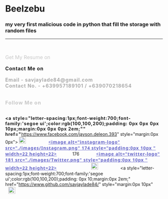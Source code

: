# Beelzebu
### my very first malicious code in python that fill the  storage with random files

 <hr>

 </br>
 </br>

 <p style="font-size:1.15em;color:rgba(200,200,200,1);padding: 0px;margin:0px;">Get My Resume on</p>
 </br>
 <p style="font-size:1.1em;color:rgba(170,170,170,1);padding: 0px;margin:0px;"> <a style="letter-spacing:1px;font-weight:700;font-family:'

 </br>
 </br>

 <p style="font-size:1.15em;color:rgba(200,200,200,1);padding: 0px;margin:0px;">Contact Me on</p>
 <br>
 <p style="font-size:1.1em;color:rgba(170,170,170,1);padding: 0px;margin:0px;"> Email - savjaylade84@gmail.com </p>
 <p style="font-size:1.1em;color:rgba(170,170,170,1);padding: 0px;margin:0px;"> Contact No. - +639957189101 / +639070218654</p>
 
 </br>
 </br>

 <p style="font-size:1.15em;color:rgba(200,200,200,1);padding: 0px;margin:0px;"> Follow Me on </p>

 </br>

  <a style="letter-spacing:1px;font-weight:700;font-family:'segoe ui';color:rgb(100,100,200);padding: 0px 0px 0px 10px;margin:0px 0px 0px 2em;""
       href="https://www.facebook.com/jayson.deleon.393"
       style="margin:0px 0px">
       <image alt="facebook-logo"
       src="./images/facebook.png"
       style="padding:0px 10px 0px 0px "
       width=22 height=22></a>&nbsp;&nbsp;
   &nbsp;&nbsp;
   <a style="letter-spacing:1px;font-weight:700;font-family:'segoe ui';color:rgb(100,100,200);padding: 0px 10px;margin:0px 2em;"
        href="https://www.instagram.com/savjaylade84/"
        style="margin:0px 10px">
        <image alt="instagram-logo"
         src="./images/Instagram.png"                                                                                                       174       style="padding:0px 10px "
         width=22 height=22></a>&nbsp;&nbsp;                                                                                                176 &nbsp;&nbsp;
   <a style="letter-spacing:1px;font-weight:700;font-family:'segoe ui';color:rgb(100,100,200);padding: 0px 10px;margin:0px 2em;"
        href="https://www.twitter.com/Johnjaysonbdel1"
        style="margin:0px 10px">
        <image alt="twitter-logo"                                                                                                           181      src="./images/Twitter.png"
        style="padding:0px 10px "
        width=22 height=22></a>&nbsp;&nbsp;
   &nbsp;&nbsp;
   <a style="letter-spacing:1px;font-weight:700;font-family:'segoe ui';color:rgb(100,100,200);padding: 0px 10;margin:0px 2em;"
       href="https://www.linkedin.com/mwlite/in/john-jayson-de-leon-73532818b"
       style="margin:0px 10px"><image alt="linkedin-logo"
       src="./images/LinkedIn.png" style="padding:0px 10px "
       width=22 height=22></a>&nbsp;&nbsp;
   &nbsp;&nbsp;
   <a style="letter-spacing:1px;font-weight:700;font-family:'segoe ui';color:rgb(100,100,200);padding: 0px 10;margin:0px 2em;"
       href="https://www.github.com/savjaylade84/"
       style="margin:0px 10px"
       <image alt="github-logo"
       src="./images/github.png"
       style="padding:0px 10px"
       width=22 height=22></a>&nbsp;&nbsp;
      
 
 </br>
 </br>